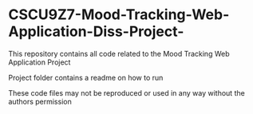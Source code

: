 # CSCU9Z7-Mood-Tracking-Web-Application-Diss-Project-

This repository contains all code related to the Mood Tracking Web Application Project

Project folder contains a readme on how to run

These code files may not be reproduced or used in any way without the authors permission 
